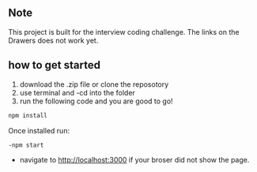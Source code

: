 <a name="usage"></a>

## Note
This project is built for the interview coding challenge. The links on the Drawers does not work yet.

## how to get started
1. download the .zip file or clone the reposotory
2. use terminal and -cd into the folder
3. run the following code and you are good to go!
```bash
npm install
```
Once installed run:
```bash
-npm start
```
- navigate to [http://localhost:3000](http://localhost:3000) if your broser did not show the page.
